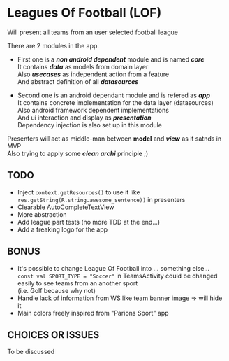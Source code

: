 # Leagues Of Football (LOF)

Will present all teams from an user selected football league

There are 2 modules in the app.  

- First one is a ***non android dependent*** module and is named ***core***  
  It contains ***data*** as models from domain layer  
  Also ***usecases*** as independent action from a feature  
  And abstract definition of all ***datasources***  
  
 - Second one is an android dependant module and is refered as ***app***   
   It contains concrete implementation for the data layer (datasources)  
   Also android framework dependent implementations  
   And ui interaction and display as ***presentation***  
   Dependency injection is also set up in this module  
   
Presenters will act as middle-man between ****model**** and ***view*** as it satnds in MVP  
Also trying to apply some ***clean archi*** principle ;)  

## TODO  

* Inject `context.getResources()` to use it like `res.getString(R.string.awesome_sentence))` in presenters
* Clearable AutoCompleteTextView
* More abstraction
* Add league part tests (no more TDD at the end...)  
* Add a freaking logo for the app  

## BONUS  

* It's possible to change League Of Football into ... something else...  
  `const val SPORT_TYPE = "Soccer"` in TeamsActivity could be changed easily to see teams from an another sport  
  (i.e. Golf because why not)  
* Handle lack of information from WS like team banner image => will hide it  
* Main colors freely inspired from "Parions Sport" app  

## CHOICES OR ISSUES  

To be discussed
